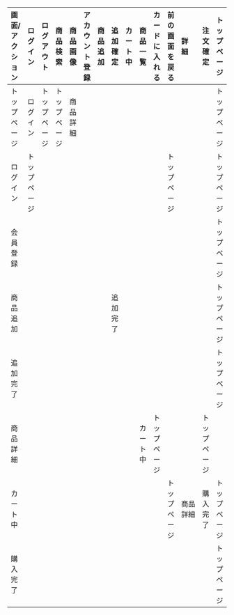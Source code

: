 |画面/アクション|ログイン|ログアウト|商品検索|商品画像|アカウント登録|商品追加|追加確定|カート中|商品一覧|カードに入れる|前の画面を戻る|詳　細|注文確定|トップページ|
|:---|:---|:---|:---|:---|:---|:---|:---|:---|:---|:---|:---|:---|:---|:---|
|トップページ|ログイン|トップページ|トップページ|商品詳細||||||||||トップページ|
|ログイン|トップページ||||||||||トップページ|||トップページ|
|会員登録||||||||||||||トップページ|
|商品追加|||||||追加完了|||||||トップページ|
|追加完了||||||||||||||トップページ|
|商品詳細|||||||||カート中|トップページ|||トップページ|
|カート中|||||||||||トップページ|商品詳細|購入完了|トップページ|
|購入完了||||||||||||||トップページ|
